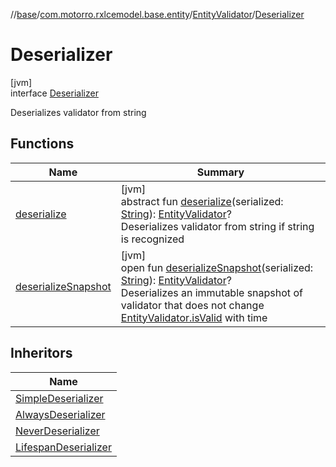 //[base](../../../../index.md)/[com.motorro.rxlcemodel.base.entity](../../index.md)/[EntityValidator](../index.md)/[Deserializer](index.md)

# Deserializer

[jvm]\
interface [Deserializer](index.md)

Deserializes validator from string

## Functions

| Name | Summary |
|---|---|
| [deserialize](deserialize.md) | [jvm]<br>abstract fun [deserialize](deserialize.md)(serialized: [String](https://kotlinlang.org/api/latest/jvm/stdlib/kotlin/-string/index.html)): [EntityValidator](../index.md)?<br>Deserializes validator from string if string is recognized |
| [deserializeSnapshot](deserialize-snapshot.md) | [jvm]<br>open fun [deserializeSnapshot](deserialize-snapshot.md)(serialized: [String](https://kotlinlang.org/api/latest/jvm/stdlib/kotlin/-string/index.html)): [EntityValidator](../index.md)?<br>Deserializes an immutable snapshot of validator that does not change [EntityValidator.isValid](../is-valid.md) with time |

## Inheritors

| Name |
|---|
| [SimpleDeserializer](../-simple/-simple-deserializer/index.md) |
| [AlwaysDeserializer](../-always/-always-deserializer/index.md) |
| [NeverDeserializer](../-never/-never-deserializer/index.md) |
| [LifespanDeserializer](../-lifespan/-lifespan-deserializer/index.md) |
